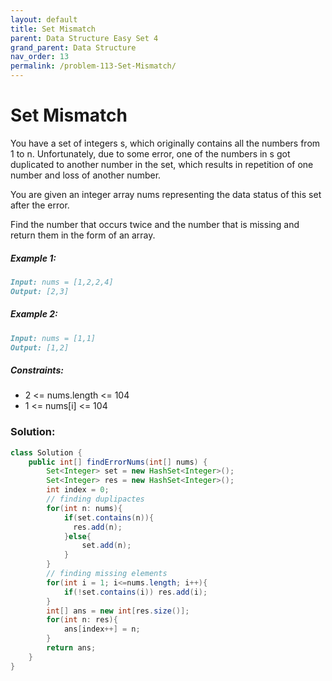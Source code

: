 ```yaml
---
layout: default
title: Set Mismatch
parent: Data Structure Easy Set 4
grand_parent: Data Structure
nav_order: 13
permalink: /problem-113-Set-Mismatch/
---
```

# Set Mismatch
You have a set of integers s, which originally contains all the numbers from 1 to n. Unfortunately, due to some error, one of the numbers in s got duplicated to another number in the set, which results in repetition of one number and loss of another number.

You are given an integer array nums representing the data status of this set after the error.

Find the number that occurs twice and the number that is missing and return them in the form of an array.

##### Example 1:
```markdown
Input: nums = [1,2,2,4]
Output: [2,3]
```
##### Example 2:
```markdown
Input: nums = [1,1]
Output: [1,2]
```
##### Constraints:
* 2 <= nums.length <= 104
* 1 <= nums[i] <= 104

### Solution:
```java
class Solution {
    public int[] findErrorNums(int[] nums) {
        Set<Integer> set = new HashSet<Integer>();
        Set<Integer> res = new HashSet<Integer>();
        int index = 0;
        // finding duplipactes
        for(int n: nums){
            if(set.contains(n)){
              res.add(n);  
            }else{
                set.add(n);
            }
        }
        // finding missing elements
        for(int i = 1; i<=nums.length; i++){
            if(!set.contains(i)) res.add(i);
        }
        int[] ans = new int[res.size()];
        for(int n: res){
            ans[index++] = n;
        }
        return ans;
    }
}
```
